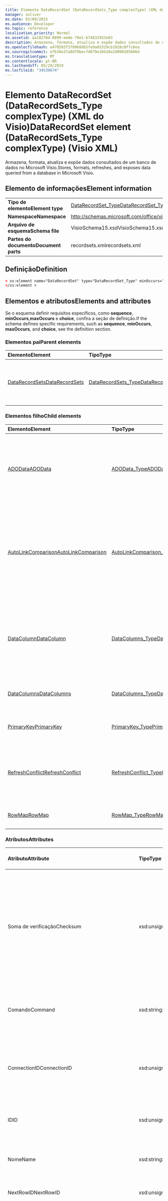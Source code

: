 ```yaml
---
title: Elemento DataRecordSet (DataRecordSets_Type complexType) (XML do Visio)
manager: soliver
ms.date: 03/09/2015
ms.audience: Developer
ms.topic: reference
localization_priority: Normal
ms.assetid: aa182f04-0899-ee0e-79e1-b74832933e83
description: Armazena, formata, atualiza e expõe dados consultados de um banco de dados no Microsoft Visio.
ms.openlocfilehash: e478593f370968db5fe9a65329cb1928c0f7c6ea
ms.sourcegitcommit: e7b38e37a9d79becfd679e10420a19890165606d
ms.translationtype: MT
ms.contentlocale: pt-BR
ms.lasthandoff: 05/29/2019
ms.locfileid: "34539674"
---
```

# <a name="datarecordset-element-datarecordsets_type-complextype-visio-xml"></a><span data-ttu-id="c4148-103">Elemento DataRecordSet (DataRecordSets_Type complexType) (XML do Visio)</span><span class="sxs-lookup"><span data-stu-id="c4148-103">DataRecordSet element (DataRecordSets_Type complexType) (Visio XML)</span></span>

<span data-ttu-id="c4148-104">Armazena, formata, atualiza e expõe dados consultados de um banco de dados no Microsoft Visio.</span><span class="sxs-lookup"><span data-stu-id="c4148-104">Stores, formats, refreshes, and exposes data queried from a database in Microsoft Visio.</span></span>
  
## <a name="element-information"></a><span data-ttu-id="c4148-105">Elemento de informações</span><span class="sxs-lookup"><span data-stu-id="c4148-105">Element information</span></span>

|||
|:-----|:-----|
|<span data-ttu-id="c4148-106">**Tipo de elemento**</span><span class="sxs-lookup"><span data-stu-id="c4148-106">**Element type**</span></span> <br/> |[<span data-ttu-id="c4148-107">DataRecordSet_Type</span><span class="sxs-lookup"><span data-stu-id="c4148-107">DataRecordSet_Type</span></span>](datarecordset_type-complextypevisio-xml.md) <br/> |
|<span data-ttu-id="c4148-108">**Namespace**</span><span class="sxs-lookup"><span data-stu-id="c4148-108">**Namespace**</span></span> <br/> |http://schemas.microsoft.com/office/visio/2012/main  <br/> |
|<span data-ttu-id="c4148-109">**Arquivo de esquema**</span><span class="sxs-lookup"><span data-stu-id="c4148-109">**Schema file**</span></span> <br/> |<span data-ttu-id="c4148-110">VisioSchema15.xsd</span><span class="sxs-lookup"><span data-stu-id="c4148-110">VisioSchema15.xsd</span></span>  <br/> |
|<span data-ttu-id="c4148-111">**Partes do documento**</span><span class="sxs-lookup"><span data-stu-id="c4148-111">**Document parts**</span></span> <br/> |<span data-ttu-id="c4148-112">recordsets.xml</span><span class="sxs-lookup"><span data-stu-id="c4148-112">recordsets.xml</span></span>  <br/> |
   
## <a name="definition"></a><span data-ttu-id="c4148-113">Definição</span><span class="sxs-lookup"><span data-stu-id="c4148-113">Definition</span></span>

```XML
< xs:element name="DataRecordSet" type="DataRecordSet_Type" minOccurs="0" maxOccurs="unbounded" >
</xs:element >
```

## <a name="elements-and-attributes"></a><span data-ttu-id="c4148-114">Elementos e atributos</span><span class="sxs-lookup"><span data-stu-id="c4148-114">Elements and attributes</span></span>

<span data-ttu-id="c4148-115">Se o esquema definir requisitos específicos, como **sequence**, **minOccurs**,**maxOccurs** e **choice**, confira a seção de definição.</span><span class="sxs-lookup"><span data-stu-id="c4148-115">If the schema defines specific requirements, such as **sequence**, **minOccurs**, **maxOccurs**, and **choice**, see the definition section.</span></span> 
  
### <a name="parent-elements"></a><span data-ttu-id="c4148-116">Elementos pai</span><span class="sxs-lookup"><span data-stu-id="c4148-116">Parent elements</span></span>

|<span data-ttu-id="c4148-117">**Elemento**</span><span class="sxs-lookup"><span data-stu-id="c4148-117">**Element**</span></span>|<span data-ttu-id="c4148-118">**Tipo**</span><span class="sxs-lookup"><span data-stu-id="c4148-118">**Type**</span></span>|<span data-ttu-id="c4148-119">**Descrição**</span><span class="sxs-lookup"><span data-stu-id="c4148-119">**Description**</span></span>|
|:-----|:-----|:-----|
|[<span data-ttu-id="c4148-120">DataRecordSets</span><span class="sxs-lookup"><span data-stu-id="c4148-120">DataRecordSets</span></span>](datarecordsets-elementvisio-xml.md) <br/> |[<span data-ttu-id="c4148-121">DataRecordSets_Type</span><span class="sxs-lookup"><span data-stu-id="c4148-121">DataRecordSets_Type</span></span>](datarecordsets_type-complextypevisio-xml.md) <br/> |<span data-ttu-id="c4148-122">Contém todos os elementos **DataRecordset** do documento.</span><span class="sxs-lookup"><span data-stu-id="c4148-122">Contains all the **DataRecordset** elements in the document.</span></span>  <br/> |
   
### <a name="child-elements"></a><span data-ttu-id="c4148-123">Elementos filho</span><span class="sxs-lookup"><span data-stu-id="c4148-123">Child elements</span></span>

|<span data-ttu-id="c4148-124">**Elemento**</span><span class="sxs-lookup"><span data-stu-id="c4148-124">**Element**</span></span>|<span data-ttu-id="c4148-125">**Tipo**</span><span class="sxs-lookup"><span data-stu-id="c4148-125">**Type**</span></span>|<span data-ttu-id="c4148-126">**Descrição**</span><span class="sxs-lookup"><span data-stu-id="c4148-126">**Description**</span></span>|
|:-----|:-----|:-----|
|[<span data-ttu-id="c4148-127">ADOData</span><span class="sxs-lookup"><span data-stu-id="c4148-127">ADOData</span></span>](autolinkcomparison-element-datarecordset_type-complextypevisio-xml.md) <br/> |[<span data-ttu-id="c4148-128">ADOData_Type</span><span class="sxs-lookup"><span data-stu-id="c4148-128">ADOData_Type</span></span>](autolinkcomparison_type-complextypevisio-xml.md) <br/> |<span data-ttu-id="c4148-129">Contém o XML que está em conformidade com o clássico esquema XML ADO de um conjunto de registros ADO e que descreve os dados no conjunto de registros de dados XML.</span><span class="sxs-lookup"><span data-stu-id="c4148-129">Contains XML that conforms to the ADO classic XML schema for an ADO recordset and that describes the data in the data recordset.</span></span>  <br/> |
|[<span data-ttu-id="c4148-130">AutoLinkComparison</span><span class="sxs-lookup"><span data-stu-id="c4148-130">AutoLinkComparison</span></span>](autolinkcomparison-element-datarecordset_type-complextypevisio-xml.md) <br/> |[<span data-ttu-id="c4148-131">AutoLinkComparison_Type</span><span class="sxs-lookup"><span data-stu-id="c4148-131">AutoLinkComparison_Type</span></span>](autolinkcomparison_type-complextypevisio-xml.md) <br/> |<span data-ttu-id="c4148-132">Define uma regra que compara uma coluna pai do elemento **ConjuntoDeRegistrosDeDados** com um item de dados de forma na última ação de vinculação automática bem-sucedida, executadas na interface do usuário.</span><span class="sxs-lookup"><span data-stu-id="c4148-132">Defines a rule that compares a column in the parent **DataRecordset** element with a shape data item from the last successful automatic linking action performed in the user interface.</span></span>  <br/> |
|[<span data-ttu-id="c4148-133">DataColumn</span><span class="sxs-lookup"><span data-stu-id="c4148-133">DataColumn</span></span>](datacolumns-element-datarecordset_type-complextypevisio-xml.md) <br/> |[<span data-ttu-id="c4148-134">DataColumns_Type</span><span class="sxs-lookup"><span data-stu-id="c4148-134">DataColumns_Type</span></span>](datacolumns_type-complextypevisio-xml.md) <br/> |<span data-ttu-id="c4148-135">Define a aparência de uma coluna de dados na janela **Dados Externos** na interface de usuário do Visio e qualifica os dados na coluna definindo o tipo de dados e formatação.</span><span class="sxs-lookup"><span data-stu-id="c4148-135">Defines how a data column appears in the **External Data** window in the Visio user interface and qualifies the data in the column by defining its data type and formatting.</span></span>  <br/> |
|[<span data-ttu-id="c4148-136">DataColumns</span><span class="sxs-lookup"><span data-stu-id="c4148-136">DataColumns</span></span>](datacolumns-element-datarecordset_type-complextypevisio-xml.md) <br/> |[<span data-ttu-id="c4148-137">DataColumns_Type</span><span class="sxs-lookup"><span data-stu-id="c4148-137">DataColumns_Type</span></span>](datacolumns_type-complextypevisio-xml.md) <br/> |<span data-ttu-id="c4148-138">Contém todos os elementos de **DataColumn** em um conjunto de registros de dados.</span><span class="sxs-lookup"><span data-stu-id="c4148-138">Contains all the **DataColumn** elements in a data recordset.</span></span>  <br/> |
|[<span data-ttu-id="c4148-139">PrimaryKey</span><span class="sxs-lookup"><span data-stu-id="c4148-139">PrimaryKey</span></span>](primarykey-element-datarecordset_type-complextypevisio-xml.md) <br/> |[<span data-ttu-id="c4148-140">PrimaryKey_Type</span><span class="sxs-lookup"><span data-stu-id="c4148-140">PrimaryKey_Type</span></span>](primarykey_type-complextypevisio-xml.md) <br/> |<span data-ttu-id="c4148-141">Identifica uma ou mais colunas de chave primárias do conjunto de dados.</span><span class="sxs-lookup"><span data-stu-id="c4148-141">Identifies one or more primary-key columns in the data recordset.</span></span>  <br/> |
|[<span data-ttu-id="c4148-142">RefreshConflict</span><span class="sxs-lookup"><span data-stu-id="c4148-142">RefreshConflict</span></span>](refreshconflict-element-datarecordset_type-complextypevisio-xml.md) <br/> |[<span data-ttu-id="c4148-143">RefreshConflict_Type</span><span class="sxs-lookup"><span data-stu-id="c4148-143">RefreshConflict_Type</span></span>](refreshconflict_type-complextypevisio-xml.md) <br/> |<span data-ttu-id="c4148-144">Indica uma linha do conjunto de dados vinculados a uma forma que está em conflito após a atualização de conjunto do registros de dados.</span><span class="sxs-lookup"><span data-stu-id="c4148-144">Indicates a row in the data recordset linked to a shape that is in conflict after the data recordset is refreshed.</span></span>  <br/> |
|[<span data-ttu-id="c4148-145">RowMap</span><span class="sxs-lookup"><span data-stu-id="c4148-145">RowMap</span></span>](rowmap-element-datarecordset_type-complextypevisio-xml.md) <br/> |[<span data-ttu-id="c4148-146">RowMap_Type</span><span class="sxs-lookup"><span data-stu-id="c4148-146">RowMap_Type</span></span>](rowmap_type-complextypevisio-xml.md) <br/> |<span data-ttu-id="c4148-147">Mapas de uma linha de conjunto de registros de dados para uma forma.</span><span class="sxs-lookup"><span data-stu-id="c4148-147">Maps a data-recordset row to a shape.</span></span>  <br/> |
   
### <a name="attributes"></a><span data-ttu-id="c4148-148">Atributos</span><span class="sxs-lookup"><span data-stu-id="c4148-148">Attributes</span></span>

|<span data-ttu-id="c4148-149">**Atributo**</span><span class="sxs-lookup"><span data-stu-id="c4148-149">**Attribute**</span></span>|<span data-ttu-id="c4148-150">**Tipo**</span><span class="sxs-lookup"><span data-stu-id="c4148-150">**Type**</span></span>|<span data-ttu-id="c4148-151">**Obrigatório**</span><span class="sxs-lookup"><span data-stu-id="c4148-151">**Required**</span></span>|<span data-ttu-id="c4148-152">**Descrição**</span><span class="sxs-lookup"><span data-stu-id="c4148-152">**Description**</span></span>|<span data-ttu-id="c4148-153">**Valores possíveis**</span><span class="sxs-lookup"><span data-stu-id="c4148-153">**Possible values**</span></span>|
|:-----|:-----|:-----|:-----|:-----|
|<span data-ttu-id="c4148-154">Soma de verificação</span><span class="sxs-lookup"><span data-stu-id="c4148-154">Checksum</span></span>  <br/> |<span data-ttu-id="c4148-155">xsd:unsignedInt</span><span class="sxs-lookup"><span data-stu-id="c4148-155">xsd:unsignedInt</span></span>  <br/> |<span data-ttu-id="c4148-156">opcional</span><span class="sxs-lookup"><span data-stu-id="c4148-156">optional</span></span>  <br/> |<span data-ttu-id="c4148-157">Um valor de soma de verificação, gerado pelo Visio, e com base em propriedades do conjunto de registros de dados.</span><span class="sxs-lookup"><span data-stu-id="c4148-157">A checksum value, generated by Visio, and based on data-recordset properties.</span></span> <span data-ttu-id="c4148-158">Definir este atributo como 0; O Visio recalculará esse valor no tempo de execução.</span><span class="sxs-lookup"><span data-stu-id="c4148-158">Set this attirbute to 0; Visio recalculates this value at runtime.</span></span>  <br/> |<span data-ttu-id="c4148-159">Valores do tipo xsd:unsignedInt.</span><span class="sxs-lookup"><span data-stu-id="c4148-159">Values of the xsd:unsignedInt type.</span></span>  <br/> |
|<span data-ttu-id="c4148-160">Comando</span><span class="sxs-lookup"><span data-stu-id="c4148-160">Command</span></span>  <br/> |<span data-ttu-id="c4148-161">xsd:string</span><span class="sxs-lookup"><span data-stu-id="c4148-161">xsd:string</span></span>  <br/> |<span data-ttu-id="c4148-162">opcional</span><span class="sxs-lookup"><span data-stu-id="c4148-162">optional</span></span>  <br/> |<span data-ttu-id="c4148-163">A cadeia de caracteres de comando usada para dados de consulta da fonte de dados.</span><span class="sxs-lookup"><span data-stu-id="c4148-163">The command string used to query data from the data source.</span></span>  <br/> |<span data-ttu-id="c4148-164">Valores do tipo xsd:string.</span><span class="sxs-lookup"><span data-stu-id="c4148-164">Values of the xsd:string type.</span></span>  <br/> |
|<span data-ttu-id="c4148-165">ConnectionID</span><span class="sxs-lookup"><span data-stu-id="c4148-165">ConnectionID</span></span>  <br/> |<span data-ttu-id="c4148-166">xsd:unsignedInt</span><span class="sxs-lookup"><span data-stu-id="c4148-166">xsd:unsignedInt</span></span>  <br/> |<span data-ttu-id="c4148-167">opcional</span><span class="sxs-lookup"><span data-stu-id="c4148-167">optional</span></span>  <br/> |<span data-ttu-id="c4148-168">A ID de conexão para o objeto **conexão de dados** associado.</span><span class="sxs-lookup"><span data-stu-id="c4148-168">The connection ID for the associated **DataConnection** object.</span></span> <span data-ttu-id="c4148-169">Não existem para fontes de dados XML.</span><span class="sxs-lookup"><span data-stu-id="c4148-169">Does not exist for XML data sources.</span></span>  <br/> |<span data-ttu-id="c4148-170">Valores do tipo xsd:unsignedInt.</span><span class="sxs-lookup"><span data-stu-id="c4148-170">Values of the xsd:unsignedInt type.</span></span>  <br/> |
|<span data-ttu-id="c4148-171">ID</span><span class="sxs-lookup"><span data-stu-id="c4148-171">ID</span></span>  <br/> |<span data-ttu-id="c4148-172">xsd:unsignedInt</span><span class="sxs-lookup"><span data-stu-id="c4148-172">xsd:unsignedInt</span></span>  <br/> |<span data-ttu-id="c4148-173">obrigatório</span><span class="sxs-lookup"><span data-stu-id="c4148-173">required</span></span>  <br/> |<span data-ttu-id="c4148-174">A ID de conjunto de registros dados, exclusiva no documento.</span><span class="sxs-lookup"><span data-stu-id="c4148-174">The data recordset ID, unique within the document.</span></span>  <br/> |<span data-ttu-id="c4148-175">Valores do tipo xsd:unsignedInt.</span><span class="sxs-lookup"><span data-stu-id="c4148-175">Values of the xsd:unsignedInt type.</span></span>  <br/> |
|<span data-ttu-id="c4148-176">Nome</span><span class="sxs-lookup"><span data-stu-id="c4148-176">Name</span></span>  <br/> |<span data-ttu-id="c4148-177">xsd:string</span><span class="sxs-lookup"><span data-stu-id="c4148-177">xsd:string</span></span>  <br/> |<span data-ttu-id="c4148-178">opcional</span><span class="sxs-lookup"><span data-stu-id="c4148-178">optional</span></span>  <br/> |<span data-ttu-id="c4148-179">A exibição (ou nome) amigável do conjunto de registros de dados.</span><span class="sxs-lookup"><span data-stu-id="c4148-179">The display (or "friendly") name of the data recordset.</span></span>  <br/> |<span data-ttu-id="c4148-180">Valores do tipo xsd:string.</span><span class="sxs-lookup"><span data-stu-id="c4148-180">Values of the xsd:string type.</span></span>  <br/> |
|<span data-ttu-id="c4148-181">NextRowID</span><span class="sxs-lookup"><span data-stu-id="c4148-181">NextRowID</span></span>  <br/> |<span data-ttu-id="c4148-182">xsd:unsignedInt</span><span class="sxs-lookup"><span data-stu-id="c4148-182">xsd:unsignedInt</span></span>  <br/> |<span data-ttu-id="c4148-183">opcional</span><span class="sxs-lookup"><span data-stu-id="c4148-183">optional</span></span>  <br/> |<span data-ttu-id="c4148-184">A próxima ID de linha disponível Visio.</span><span class="sxs-lookup"><span data-stu-id="c4148-184">The next available Visio row ID.</span></span>  <br/> |<span data-ttu-id="c4148-185">Valores do tipo xsd:unsignedInt.</span><span class="sxs-lookup"><span data-stu-id="c4148-185">Values of the xsd:unsignedInt type.</span></span>  <br/> |
|<span data-ttu-id="c4148-186">Opções</span><span class="sxs-lookup"><span data-stu-id="c4148-186">Options</span></span>  <br/> |<span data-ttu-id="c4148-187">xsd:unsignedInt</span><span class="sxs-lookup"><span data-stu-id="c4148-187">xsd:unsignedInt</span></span>  <br/> |<span data-ttu-id="c4148-188">opcional</span><span class="sxs-lookup"><span data-stu-id="c4148-188">optional</span></span>  <br/> |<span data-ttu-id="c4148-189">Opções para aplicar ao conjunto de registros de dados.</span><span class="sxs-lookup"><span data-stu-id="c4148-189">Options to apply to the data recordset.</span></span> <span data-ttu-id="c4148-190">Os valores possíveis podem ser qualquer combinação de um ou mais valores mostrados na tabela a seguir.</span><span class="sxs-lookup"><span data-stu-id="c4148-190">Possible values can be any combination of one or more of those shown in the following table.</span></span>  <br/> |<span data-ttu-id="c4148-191">Valores do tipo xsd:unsignedInt.</span><span class="sxs-lookup"><span data-stu-id="c4148-191">Values of the xsd:unsignedInt type.</span></span>  <br/> |
|<span data-ttu-id="c4148-192">RefreshInterval</span><span class="sxs-lookup"><span data-stu-id="c4148-192">RefreshInterval</span></span>  <br/> |<span data-ttu-id="c4148-193">xsd:unsignedInt</span><span class="sxs-lookup"><span data-stu-id="c4148-193">xsd:unsignedInt</span></span>  <br/> |<span data-ttu-id="c4148-194">opcional</span><span class="sxs-lookup"><span data-stu-id="c4148-194">optional</span></span>  <br/> |<span data-ttu-id="c4148-195">A frequência (em minutos) que o Visio atualiza automaticamente o conjunto de registros de dados.</span><span class="sxs-lookup"><span data-stu-id="c4148-195">How often (in minutes) Visio refreshes the data recordset automatically.</span></span> <span data-ttu-id="c4148-196">Esse valor deve ser definido como 1 ou maior.</span><span class="sxs-lookup"><span data-stu-id="c4148-196">This value must be 1 or larger.</span></span>  <br/> |<span data-ttu-id="c4148-197">Valores do tipo xsd:unsignedInt.</span><span class="sxs-lookup"><span data-stu-id="c4148-197">Values of the xsd:unsignedInt type.</span></span>  <br/> |
|<span data-ttu-id="c4148-198">RefreshNoReconciliationUI</span><span class="sxs-lookup"><span data-stu-id="c4148-198">RefreshNoReconciliationUI</span></span>  <br/> |<span data-ttu-id="c4148-199">xsd:boolean</span><span class="sxs-lookup"><span data-stu-id="c4148-199">xsd:boolean</span></span>  <br/> |<span data-ttu-id="c4148-200">opcional</span><span class="sxs-lookup"><span data-stu-id="c4148-200">optional</span></span>  <br/> |<span data-ttu-id="c4148-201">Caso a interface de reconciliação dados do usuário deva ser desabilitada.</span><span class="sxs-lookup"><span data-stu-id="c4148-201">Whether the data-reconciliation user interface should be disabled.</span></span> <span data-ttu-id="c4148-202">Verdadeiro (1) para desabilitar a interface do usuário (IU).</span><span class="sxs-lookup"><span data-stu-id="c4148-202">True (1) to disable the user interface (UI).</span></span> <span data-ttu-id="c4148-203">FALSO (0) para habilitar a interface do usuário (IU).</span><span class="sxs-lookup"><span data-stu-id="c4148-203">False (0) to enable the UI.</span></span>  <br/> |<span data-ttu-id="c4148-204">Valores do tipo xsd:boolean.</span><span class="sxs-lookup"><span data-stu-id="c4148-204">Values of the xsd:boolean type.</span></span>  <br/> |
|<span data-ttu-id="c4148-205">RefreshOverwriteAll</span><span class="sxs-lookup"><span data-stu-id="c4148-205">RefreshOverwriteAll</span></span>  <br/> |<span data-ttu-id="c4148-206">xsd:boolean</span><span class="sxs-lookup"><span data-stu-id="c4148-206">xsd:boolean</span></span>  <br/> |<span data-ttu-id="c4148-207">opcional</span><span class="sxs-lookup"><span data-stu-id="c4148-207">optional</span></span>  <br/> |<span data-ttu-id="c4148-208">Caso substitua mudanças do usuário para moldar itens de dados nos formatos ligados aos dados, quando o registro de dados for atualizado.</span><span class="sxs-lookup"><span data-stu-id="c4148-208">Whether to overwrite user changes to shape data items in shapes linked to data when the data recordset is refreshed.</span></span>  <br/> |<span data-ttu-id="c4148-209">Valores do tipo xsd:boolean.</span><span class="sxs-lookup"><span data-stu-id="c4148-209">Values of the xsd:boolean type.</span></span>  <br/> |
|<span data-ttu-id="c4148-210">ReplaceLinks</span><span class="sxs-lookup"><span data-stu-id="c4148-210">ReplaceLinks</span></span>  <br/> |<span data-ttu-id="c4148-211">xsd:unsignedInt</span><span class="sxs-lookup"><span data-stu-id="c4148-211">xsd:unsignedInt</span></span>  <br/> |<span data-ttu-id="c4148-212">opcional</span><span class="sxs-lookup"><span data-stu-id="c4148-212">optional</span></span>  <br/> |<span data-ttu-id="c4148-213">Define como os links de dados de forma são tratados quando as formas são copiadas ou recortadas.</span><span class="sxs-lookup"><span data-stu-id="c4148-213">Defines how shape-data links are treated when shapes are copied or cut.</span></span> <span data-ttu-id="c4148-214">1 para substituir os links existentes na forma de destino.</span><span class="sxs-lookup"><span data-stu-id="c4148-214">1 to replace existing links in the target shape.</span></span> <span data-ttu-id="c4148-215">0 para manter os links existentes na forma de destino.</span><span class="sxs-lookup"><span data-stu-id="c4148-215">0 to maintain existing links in the target shape.</span></span>  <br/> |<span data-ttu-id="c4148-216">Valores do tipo xsd:unsignedInt.</span><span class="sxs-lookup"><span data-stu-id="c4148-216">Values of the xsd:unsignedInt type.</span></span>  <br/> |
|<span data-ttu-id="c4148-217">RowOrder</span><span class="sxs-lookup"><span data-stu-id="c4148-217">RowOrder</span></span>  <br/> |<span data-ttu-id="c4148-218">xsd:boolean</span><span class="sxs-lookup"><span data-stu-id="c4148-218">xsd:boolean</span></span>  <br/> |<span data-ttu-id="c4148-219">opcional</span><span class="sxs-lookup"><span data-stu-id="c4148-219">optional</span></span>  <br/> |<span data-ttu-id="c4148-220">Caso use a ordem das linhas do conjunto de dados como chave primária.</span><span class="sxs-lookup"><span data-stu-id="c4148-220">Whether to use the order of the rows in the data recordset as the primary key.</span></span> <span data-ttu-id="c4148-221">Verdadeiro (1), se as IDs de linha forem determinadas pela ordem da linha.</span><span class="sxs-lookup"><span data-stu-id="c4148-221">True (1) if row IDs are determined by row order.</span></span> <span data-ttu-id="c4148-222">FALSO (0) se as IDs de linha forem determinadas pelos valores em colunas de chave primárias do conjunto de registros de dados.</span><span class="sxs-lookup"><span data-stu-id="c4148-222">False (0) if row IDs are determined by values in the primary key column(s) of the data recordset.</span></span>  <br/> |<span data-ttu-id="c4148-223">Valores do tipo xsd:boolean.</span><span class="sxs-lookup"><span data-stu-id="c4148-223">Values of the xsd:boolean type.</span></span>  <br/> |
|<span data-ttu-id="c4148-224">TimeRefreshed</span><span class="sxs-lookup"><span data-stu-id="c4148-224">TimeRefreshed</span></span>  <br/> |<span data-ttu-id="c4148-225">xsd:dateTime</span><span class="sxs-lookup"><span data-stu-id="c4148-225">xsd:dateTime</span></span>  <br/> |<span data-ttu-id="c4148-226">opcional</span><span class="sxs-lookup"><span data-stu-id="c4148-226">optional</span></span>  <br/> |<span data-ttu-id="c4148-227">A data e a hora em que o conjunto de registros de dados foi atualizado pela última vez.</span><span class="sxs-lookup"><span data-stu-id="c4148-227">The date and time the data recordset was last refreshed.</span></span>  <br/> |<span data-ttu-id="c4148-228">Valores do tipo xsd:dateTime.</span><span class="sxs-lookup"><span data-stu-id="c4148-228">Values of the xsd:dateTime type.</span></span>  <br/> |
   

